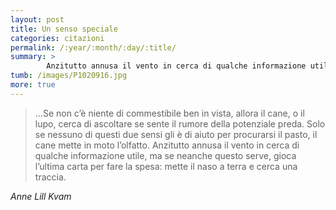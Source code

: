 ```yaml
---
layout: post
title: Un senso speciale
categories: citazioni
permalink: /:year/:month/:day/:title/
summary: >
        Anzitutto annusa il vento in cerca di qualche informazione utile, ma se neanche questo serve, gioca l’ultima carta per fare la spesa: mette il naso a terra e cerca una traccia.
tumb: /images/P1020916.jpg
more: true
---
```

<blockquote cite="Anne Lill Kvam">
  <p>...Se non c’è niente di commestibile ben in vista, allora il cane, o il lupo, cerca di ascoltare se sente il rumore della potenziale preda. Solo se nessuno di questi due sensi gli è di aiuto per procurarsi il pasto, il cane mette in moto l’olfatto. Anzitutto annusa il vento in cerca di qualche informazione utile, ma se neanche questo serve, gioca l’ultima carta per fare la spesa: mette il naso a terra e cerca una traccia.</p>
</blockquote>
<cite>Anne Lill Kvam</cite>